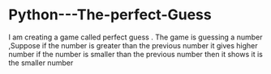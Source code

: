 # Python---The-perfect-Guess
I am creating a game called perfect guess . The game is guessing a number ,Suppose if the number is greater than the previous number it gives higher number if the number is smaller than the previous number then it shows it is the smaller number
